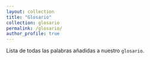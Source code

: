 ```yaml
---
layout: collection
title: "Glosario"
collection: glosario
permalink: /glosario/
author_profile: true
---
```


Lista de todas las palabras añadidas a nuestro `glosario`.